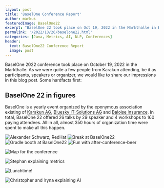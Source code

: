 ```yaml
---
layout: post
title: 'BaselOne Conference Report'
author: markus
featuredImage: BaselOne22
excerpt: "BaselOne 22 took place on Oct 19, 2022 in the Markthalle in Basel, Switzerland. Let us have a look back at this amazing event from different views: as one of the organizers, as speaker and as attendees."
permalink: '/2022/10/26/baselone22.html'
categories: [Java, Metrics, AI, NLP, Conferences]
header:
  text: BaselOne22 Conference Report
  image: post
---
```


BaselOne 2022 conference took place on October 19, 2022 in the Markthalle. As we were quite a few people from Karakun attending, be it as participants, speakers or organizer, we would like to share our impressions in this blog post. Some hardfacts first:

## BaselOne 22 in figures
BaselOne is a yearly event organized by the eponymous association existing of [Karakun AG](https://karakun.com), [Bluesky IT-Solutions AG](https://bluesky-it.ch) and [Baloise Insurance](https://baloise.com). In total, BaselOne 22 offered 26 talks by 29 speaker and 4 workshops to 160 paying attendees. All in all, almost 350 hours of organization time were spent to make all this happen.

![Alexander Schwarz, RedHat](/assets/posts/2022-10-25-basel-one/Basel-One-29.jpg)
![Break at BaselOne22](/assets/posts/2022-10-25-basel-one/Basel-One-57.jpg)
![Gradle booth at BaselOne22](/assets/posts/2022-10-25-basel-one/Basel-One-189.jpg)
![Fun with after-conference-beer](/assets/posts/2022-10-25-basel-one/Basel-One-190.jpg)



![Map for the conference](/assets/posts/2022-10-25-basel-one/IMG_1525.jpeg)

![Stephan explaining metrics](/assets/posts/2022-10-25-basel-one/IMG_1530.jpeg)

![Lunchtime!](/assets/posts/2022-10-25-basel-one/IMG_1534.jpeg)

![Christopher and Iryna explaining AI](/assets/posts/2022-10-25-basel-one/IMG_1535.jpeg)
